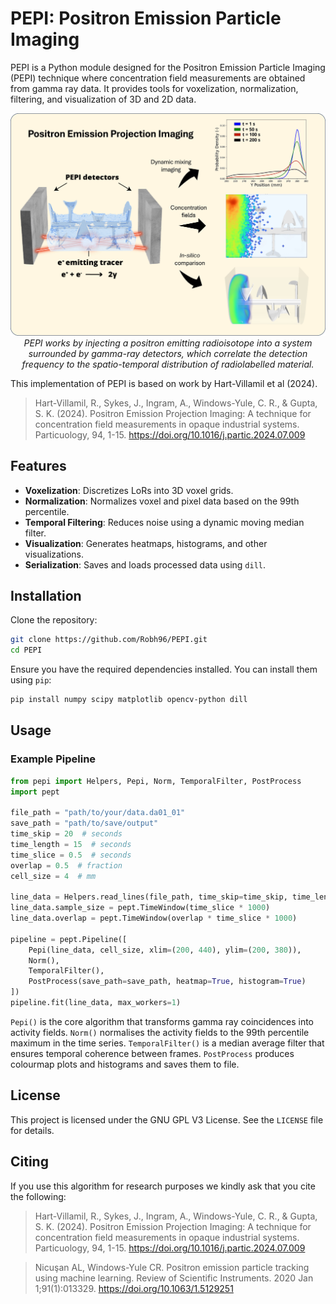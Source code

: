 # PEPI: Positron Emission Particle Imaging

PEPI is a Python module designed for the Positron Emission Particle Imaging (PEPI) technique where concentration field measurements are obtained from gamma ray data. It provides tools for voxelization, normalization, filtering, and visualization of 3D and 2D data.

<div align="center">
    <img src ="https://raw.githubusercontent.com/robh96/PEPI/main/images/cover_img.jpg" alt="graphical abstract of the PEPI method." width="800">
    <br>
    <em>PEPI works by injecting a positron emitting radioisotope into a system surrounded by gamma-ray detectors, which correlate the detection frequency to the spatio-temporal distribution of radiolabelled material.</em>
</div>


This implementation of PEPI is based on work by Hart-Villamil et al (2024).
> Hart-Villamil, R., Sykes, J., Ingram, A., Windows-Yule, C. R., & Gupta, S. K. (2024). Positron Emission Projection Imaging: A technique for concentration field measurements in opaque industrial systems. Particuology, 94, 1-15. https://doi.org/10.1016/j.partic.2024.07.009

## Features

- **Voxelization**: Discretizes LoRs into 3D voxel grids.
- **Normalization**: Normalizes voxel and pixel data based on the 99th percentile.
- **Temporal Filtering**: Reduces noise using a dynamic moving median filter.
- **Visualization**: Generates heatmaps, histograms, and other visualizations.
- **Serialization**: Saves and loads processed data using `dill`.

## Installation

Clone the repository:

```bash
git clone https://github.com/Robh96/PEPI.git
cd PEPI
```

Ensure you have the required dependencies installed. You can install them using `pip`:

```bash
pip install numpy scipy matplotlib opencv-python dill
```

## Usage

### Example Pipeline

```python
from pepi import Helpers, Pepi, Norm, TemporalFilter, PostProcess
import pept

file_path = "path/to/your/data.da01_01"
save_path = "path/to/save/output"
time_skip = 20  # seconds
time_length = 15  # seconds
time_slice = 0.5  # seconds
overlap = 0.5  # fraction
cell_size = 4  # mm

line_data = Helpers.read_lines(file_path, time_skip=time_skip, time_length=time_length)
line_data.sample_size = pept.TimeWindow(time_slice * 1000)
line_data.overlap = pept.TimeWindow(overlap * time_slice * 1000)

pipeline = pept.Pipeline([
    Pepi(line_data, cell_size, xlim=(200, 440), ylim=(200, 380)),
    Norm(),
    TemporalFilter(),
    PostProcess(save_path=save_path, heatmap=True, histogram=True)
])
pipeline.fit(line_data, max_workers=1)
```

`Pepi()` is the core algorithm that transforms gamma ray coincidences into activity fields.
`Norm()` normalises the activity fields to the 99th percentile maximum in the time series.
`TemporalFilter()` is a median average filter that ensures temporal coherence between frames.
`PostProcess` produces colourmap plots and histograms and saves them to file.

## License

This project is licensed under the GNU GPL V3 License. See the `LICENSE` file for details.

## Citing
If you use this algorithm for research purposes we kindly ask that you cite the following:
> Hart-Villamil, R., Sykes, J., Ingram, A., Windows-Yule, C. R., & Gupta, S. K. (2024). Positron Emission Projection Imaging: A technique for concentration field measurements in opaque industrial systems. Particuology, 94, 1-15. https://doi.org/10.1016/j.partic.2024.07.009

>Nicuşan AL, Windows-Yule CR. Positron emission particle tracking using machine learning. Review of Scientific Instruments. 2020 Jan 1;91(1):013329. https://doi.org/10.1063/1.5129251
